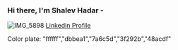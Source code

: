 ### Hi there, I'm Shalev Hadar - 

![IMG_5898](https://user-images.githubusercontent.com/76647060/148210836-29983288-e5e7-4754-8fd5-f6191fef29fb.PNG)
[Linkedin Profile](https://www.linkedin.com/in/shalev-hadar-30703b144/)

Color plate: "ffffff","dbbea1","7a6c5d","3f292b","48acdf"
